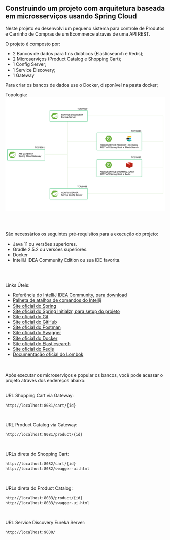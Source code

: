 ## Construindo um projeto com arquitetura baseada em microsserviços usando Spring Cloud

Neste projeto eu desenvolvi um pequeno sistema para controle de Produtos e Carrinho de Compras de um Ecommerce através de uma API REST.<br>

O projeto é composto por:
- 2 Bancos de dados para fins didáticos (Elasticsearch e Redis);
- 2 Microserviços (Product Catalog e Shopping Cart);
- 1 Config Server;
- 1 Service Discovery;
- 1 Gateway

Para criar os bancos de dados use o Docker, disponível na pasta docker; 

Topologia:
![](topologia.png)

<br>
<br>


São necessários os seguintes pré-requisitos para a execução do projeto:

- Java 11 ou versões superiores.
- Gradle 2.5.2 ou versões superiores.
- Docker
- IntelliJ IDEA Community Edition ou sua IDE favorita.
<br>
  
<br>

  
Links Úteis:
- [Referência do IntelliJ IDEA Community, para download](https://www.jetbrains.com/idea/download)
- [Palheta de atalhos de comandos do Intellij](https://resources.jetbrains.com/storage/products/intellij-idea/docs/IntelliJIDEA_ReferenceCard.pdf)
- [Site oficial do Spring](https://spring.io/)
- [Site oficial do Spring Initialzr, para setup do projeto](https://start.spring.io/)
- [Site oficial do Git](https://git-scm.com/)
- [Site oficial do GitHub](http://github.com/)
- [Site oficial do Postman](https://www.postman.com/)
- [Site oficial do Swagger](https://swagger.io/)
- [Site oficial do Docker](https://www.docker.com/)
- [Site oficial do Elasticsearch](https://www.elastic.co/pt/)
- [Site oficial do Redis](https://redis.io/)
- [Documentação oficial do Lombok](https://projectlombok.org/)


<br>
  
<br>
Após executar os microserviços e popular os bancos, você pode acessar o projeto através dos endereços abaixo:
<br>
<br>

URL Shopping Cart via Gateway:

```
http://localhost:8081/cart/{id}
```
<br>

URL Product Catalog via Gateway:
```
http://localhost:8081/product/{id}
```
<br>

URLs direta do Shopping Cart:
```
http://localhost:8082/cart/{id}
http://localhost:8082/swagger-ui.html
```

<br>

URLs direta do Product Catalog:
```
http://localhost:8083/product/{id}
http://localhost:8083/swagger-ui.html
```

<br>

URL Service Discovery Eureka Server:
```
http://localhost:9000/
```